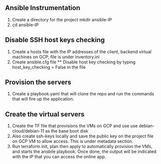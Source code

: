  ## Ansible Instrumentation
 1. Create a directory for the project mkdir ansible-IP
 2. cd ansible-IP
## Disable SSH host keys checking
 1. Create a hosts file with the IP addresses of the client, backend virtual machines on GCP, file is under inventory.ini
 2. Create ansible.cfg file
    ** Disable host key checking by typing host_key_checking = False in the file
## Provision the servers
 1. Create a playbook.yaml that will clone the repo and run the commands that will fire up the application.
## Create the virtual servers
 1. Create the TF file that provisions the VMs on GCP and use use debian-cloud/debian-11 as the base boot disk
 2. Also create ssh-keys locally and save the public key on the project file on GCP VM to allow access. This is under metadata section.
 3. Run terraform init, plan then apply to automatically provision the VMs, and starts the ansbile playbook.  Once done, the output will be indicated with the IP that you can access the online app.